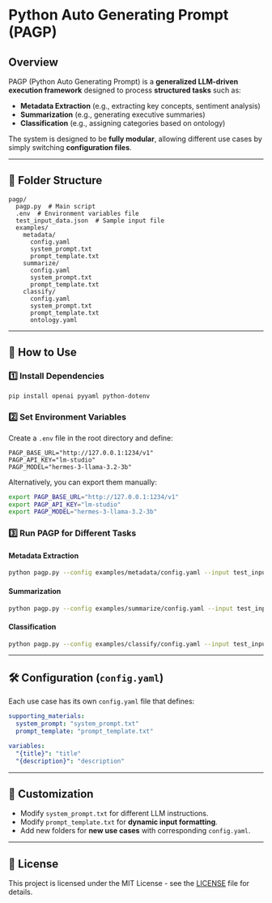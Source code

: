 # Python Auto Generating Prompt (PAGP)

## Overview

PAGP (Python Auto Generating Prompt) is a **generalized LLM-driven execution framework** designed to process **structured tasks** such as:

- **Metadata Extraction** (e.g., extracting key concepts, sentiment analysis)
- **Summarization** (e.g., generating executive summaries)
- **Classification** (e.g., assigning categories based on ontology)

The system is designed to be **fully modular**, allowing different use cases by simply switching **configuration files**.

---

## 📂 Folder Structure

```
pagp/
  pagp.py  # Main script
  .env  # Environment variables file
  test_input_data.json  # Sample input file
  examples/
    metadata/
      config.yaml
      system_prompt.txt
      prompt_template.txt
    summarize/
      config.yaml
      system_prompt.txt
      prompt_template.txt
    classify/
      config.yaml
      system_prompt.txt
      prompt_template.txt
      ontology.yaml
```

---

## 🚀 How to Use

### 1️⃣ Install Dependencies

```bash
pip install openai pyyaml python-dotenv
```

### 2️⃣ Set Environment Variables

Create a `.env` file in the root directory and define:

```env
PAGP_BASE_URL="http://127.0.0.1:1234/v1"
PAGP_API_KEY="lm-studio"
PAGP_MODEL="hermes-3-llama-3.2-3b"
```

Alternatively, you can export them manually:

```bash
export PAGP_BASE_URL="http://127.0.0.1:1234/v1"
export PAGP_API_KEY="lm-studio"
export PAGP_MODEL="hermes-3-llama-3.2-3b"
```

### 3️⃣ Run PAGP for Different Tasks

#### **Metadata Extraction**

```bash
python pagp.py --config examples/metadata/config.yaml --input test_input_data.json --output test_metadata.json
```

#### **Summarization**

```bash
python pagp.py --config examples/summarize/config.yaml --input test_input_data.json --output test_summaries.json
```

#### **Classification**

```bash
python pagp.py --config examples/classify/config.yaml --input test_input_data.json --output test_classifications.json
```

---

## 🛠 Configuration (`config.yaml`)

Each use case has its own `config.yaml` file that defines:

```yaml
supporting_materials:
  system_prompt: "system_prompt.txt"
  prompt_template: "prompt_template.txt"

variables:
  "{title}": "title"
  "{description}": "description"
```

---

## 🔧 Customization

- Modify `system_prompt.txt` for different LLM instructions.
- Modify `prompt_template.txt` for **dynamic input formatting**.
- Add new folders for **new use cases** with corresponding `config.yaml`.

---

## 📜 License

This project is licensed under the MIT License - see the [LICENSE](LICENSE) file for details.

